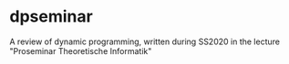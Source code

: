 # dpseminar
A review of dynamic programming, written during SS2020 in the lecture "Proseminar Theoretische Informatik"
